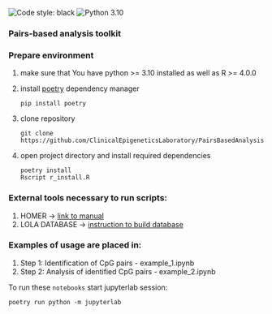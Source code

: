 ![Code style: black](https://img.shields.io/badge/code%20style-black-000000.svg)
![Python 3.10](https://img.shields.io/badge/python-3.10-blue.svg)

### Pairs-based analysis toolkit

### Prepare environment
1. make sure that You have python >= 3.10 installed as well as R >= 4.0.0
2. install [poetry](https://python-poetry.org/) dependency manager

       pip install poetry

3. clone repository

       git clone https://github.com/ClinicalEpigeneticsLaboratory/PairsBasedAnalysis.git

4. open project directory and install required dependencies

       poetry install 
       Rscript r_install.R

### External tools necessary to run scripts:

1. HOMER -> [link to manual](http://homer.ucsd.edu/homer/)
2. LOLA DATABASE -> [instruction to build database](https://databio.org/regiondb)

### Examples of usage are placed in:
1. Step 1: Identification of CpG pairs - example_1.ipynb
2. Step 2: Analysis of identified CpG pairs - example_2.ipynb


To run these `notebooks` start jupyterlab session:
    
    poetry run python -m jupyterlab